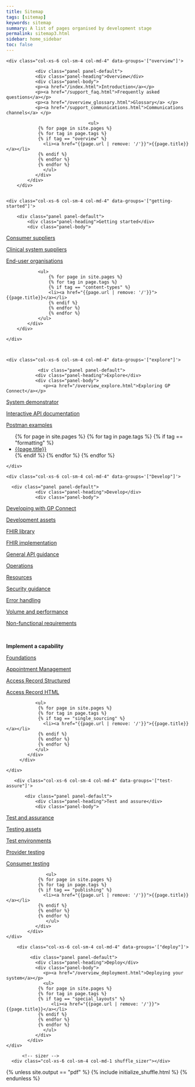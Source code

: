 ```yaml
---
title: Sitemap
tags: [sitemap]
keywords: sitemap
summary: A list of pages organised by development stage
permalink: sitemap3.html
sidebar: home_sidebar
toc: false
---
```



<div id="grid" class="row">


    <div class="col-xs-6 col-sm-4 col-md-4" data-groups='["overview"]'>

               <div class="panel panel-default">
               <div class="panel-heading">Overview</div>
               <div class="panel-body">
               <p><a href="/index.html">Introduction</a></p>
               <p><a href="/support_faq.html">Frequently asked questions</a></p>
               <p><a href="/overview_glossary.html">Glossary</a> </p>
               <p><a href="/support_communications.html">Communications channels</a> </p>
               
                                   <ul>
                {% for page in site.pages %}
                {% for tag in page.tags %}
                {% if tag == "overview" %}
                  <li><a href="{{page.url | remove: '/'}}">{{page.title}}</a></li>
                {% endif %}
                {% endfor %}
                {% endfor %} 
                  </ul>
               </div>
            </div>
        </div>
   

    <div class="col-xs-6 col-sm-4 col-md-4" data-groups='["getting-started"]'>

        <div class="panel panel-default">
            <div class="panel-heading">Getting started</div>
            <div class="panel-body">
                
<p><a href="/overview_consumer_supplier.html">Consumer suppliers</a></p>

<p><a href="/overview_clinical_system_supplier.html">Clinical system suppliers</a></p>

<p><a href="https://digital.nhs.uk/services/gp-connect">End-user organisations</a></p>

                <ul>
                    {% for page in site.pages %}
                    {% for tag in page.tags %}
                    {% if tag == "content-types" %}
                    <li><a href="{{page.url | remove: '/'}}">{{page.title}}</a></li>
                    {% endif %}
                    {% endfor %}
                    {% endfor %}
                </ul>
            </div>
        </div>
        
    </div>



    <div class="col-xs-6 col-sm-4 col-md-4" data-groups='["explore"]'>

                <div class="panel panel-default">
               <div class="panel-heading">Explore</div>
               <div class="panel-body">
                  <p><a href="/overview_explore.html">Exploring GP Connect</a></p>

<p><a href="/system_demonstrator.html">System demonstrator</a></p>

<p><a href="/system_swagger.html">Interactive API documentation</a></p>

<p><a href="/system_reference_postman.html">Postman examples</a></p>
                  <ul>
                {% for page in site.pages %}
                {% for tag in page.tags %}
                {% if tag == "formatting" %}
                  <li><a href="{{page.url | remove: '/'}}">{{page.title}}</a></li>
                {% endif %}
                {% endfor %}
                {% endfor %}
                  </ul>
               </div>
            </div>

    </div>

    <div class="col-xs-6 col-sm-4 col-md-4" data-groups='["Develop"]'>
         
      <div class="panel panel-default">
               <div class="panel-heading">Develop</div>
               <div class="panel-body">
               
<p><a href="/overview_development.html">Developing with GP Connect</a></p>

<p><a href="/development_deliverables.html">Development assets</a></p>

<p><a href="/development_fhir_open_source_guidance.html">FHIR library</a></p>

<p><a href="/development_fhir_api_guidance.html">FHIR implementation</a></p>

<p><a href="/development_general_api_guidance.html">General API guidance</a></p>

<p><a href="/development_fhir_operation_guidance.html">Operations</a></p>

<p><a href="/development_fhir_resource_guidance.html">Resources</a></p>

<p><a href="/development_api_security_guidance.html">Security guidance</a></p>

<p><a href="/development_fhir_error_handling_guidance.html">Error handling</a></p>

<p><a href="/development_api_volume_and_performance.html">Volume and performance</a></p>

<p><a href="/development_api_non_functional_requirements.html">Non-functional requirements</a></p>

<br>

<p><strong>Implement a capability</strong></p>

<p><a href="/foundations.html">Foundations</a></p>

<p><a href="/appointments.html">Appointment Management</a></p>

<p><a href="/sitemap_structured.html">Access Record Structured</a></p>

<p><a href="/accessrecord.html">Access Record HTML</a></p>


               <ul>
                {% for page in site.pages %}
                {% for tag in page.tags %}
                {% if tag == "single_sourcing" %}
                  <li><a href="{{page.url | remove: '/'}}">{{page.title}}</a></li>
                {% endif %}
                {% endfor %}
                {% endfor %} 
               </ul>
            </div>
         </div>

    </div>

       <div class="col-xs-6 col-sm-4 col-md-4" data-groups='["test-assure"]'>

           <div class="panel panel-default">
               <div class="panel-heading">Test and assure</div>
               <div class="panel-body">
               
<p><a href="/overview_test_and_assurance.html">Test and assurance</a></p>
             
<p><a href="/testing_deliverables.html">Testing assets</a></p>

<p><a href="/testing_environments.html">Test environments</a></p>

<p><a href="/testing_api_provider_testing.html">Provider testing</a></p>

<p><a href="/testing_api_consumer_testing.html">Consumer testing</a></p>

                   <ul>
                {% for page in site.pages %}
                {% for tag in page.tags %}
                {% if tag == "publishing" %}
                  <li><a href="{{page.url | remove: '/'}}">{{page.title}}</a></li>
                {% endif %}
                {% endfor %}
                {% endfor %}
                   </ul>
               </div>
            </div>
    </div>

        <div class="col-xs-6 col-sm-4 col-md-4" data-groups='["deploy"]'>

             <div class="panel panel-default">
               <div class="panel-heading">Deploy</div>
               <div class="panel-body">
                  <p><a href="/overview_deployment.html">Deploying your system</a></p>
                  <ul>
                {% for page in site.pages %}
                {% for tag in page.tags %}
                {% if tag == "special_layouts" %}
                     <li><a href="{{page.url | remove: '/'}}">{{page.title}}</a></li>
                {% endif %}
                {% endfor %}
                {% endfor %} 
                  </ul>
               </div>
            </div>
    </div>
      
          <!-- sizer -->
      <div class="col-xs-6 col-sm-4 col-md-1 shuffle_sizer"></div>          


    

{% unless site.output == "pdf" %}
{% include initialize_shuffle.html %}
{% endunless %}


